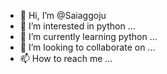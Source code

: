 - 👋 Hi, I’m @Saiaggoju
- 👀 I’m interested in python ...
- 🌱 I’m currently learning python ...
- 💞️ I’m looking to collaborate on ...
- 📫 How to reach me  ...

<!---
Saiaggoju/Saiaggoju is a ✨ special ✨ repository because its `README.md` (this file) appears on your GitHub profile.
You can click the Preview link to take a look at your changes.
--->
